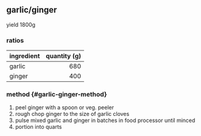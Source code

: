 ## garlic/ginger
yield 1800g

### ratios
| ingredient | quantity (g) |
|:-----------|-------------:|
| garlic     |          680 |
| ginger     |          400 |

### method {#garlic-ginger-method}
1. peel ginger with a spoon or veg. peeler
1. rough chop ginger to the size of garlic cloves
1. pulse mixed garlic and ginger in batches in food processor until minced
1. portion into quarts

